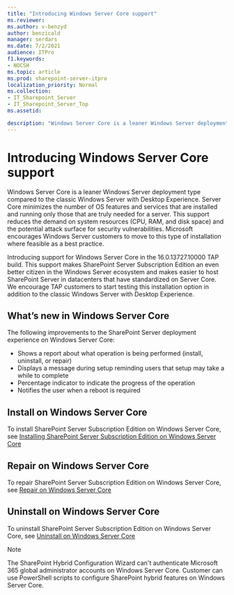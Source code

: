 ```yaml
---
title: "Introducing Windows Server Core support"
ms.reviewer: 
ms.author: v-benzyd
author: benzicald
manager: serdars
ms.date: 7/2/2021
audience: ITPro
f1.keywords:
- NOCSH
ms.topic: article
ms.prod: sharepoint-server-itpro
localization_priority: Normal
ms.collection:
- IT_Sharepoint_Server
- IT_Sharepoint_Server_Top
ms.assetid: 

description: "Windows Server Core is a leaner Windows Server deployment type compared to the classic Windows Server with Desktop Experience."
---
```


# Introducing Windows Server Core support

Windows Server Core is a leaner Windows Server deployment type compared to the classic Windows Server with Desktop Experience. Server Core minimizes the number of OS features and services that are installed and running only those that are truly needed for a server. This support reduces the demand on system resources (CPU, RAM, and disk space) and the potential attack surface for security vulnerabilities. Microsoft encourages Windows Server customers to move to this type of installation where feasible as a best practice.

Introducing support for Windows Server Core in the 16.0.13727.10000 TAP build. This support makes SharePoint Server Subscription Edition an even better citizen in the Windows Server ecosystem and makes easier to host SharePoint Server in datacenters that have standardized on Server Core. We encourage TAP customers to start testing this installation option in addition to the classic Windows Server with Desktop Experience.

## What’s new in Windows Server Core

The following improvements to the SharePoint Server deployment experience on Windows Server Core:

- Shows a report about what operation is being performed (install, uninstall, or repair)
- Displays a message during setup reminding users that setup may take a while to complete
- Percentage indicator to indicate the progress of the operation
- Notifies the user when a reboot is required

## Install on Windows Server Core

To install SharePoint Server Subscription Edition on Windows Server Core, see [Installing SharePoint Server Subscription Edition on Windows Server Core](../install/install-sharepoint-subscription-edition.md#installing-sharepoint-server-subscription-edition-on-windows-server-core)

## Repair on Windows Server Core

To repair SharePoint Server Subscription Edition on Windows Server Core, see [Repair on Windows Server Core](../install/repair-sharepoint-server-subscription-edition.md#repair-on-windows-server-core)

## Uninstall on Windows Server Core

To uninstall SharePoint Server Subscription Edition on Windows Server Core, see [Uninstall on Windows Server Core](../install/uninstall-for-sharepoint-server-subscription-edition.md#uninstall-on-windows-server-core)

> [!Note]
> The SharePoint Hybrid Configuration Wizard can't authenticate Microsoft 365 global administrator accounts on Windows Server Core. Customer can use PowerShell scripts to configure SharePoint hybrid features on Windows Server Core.
